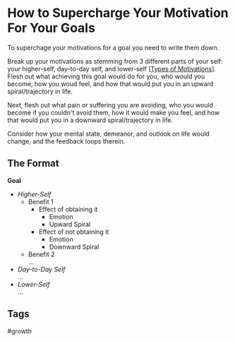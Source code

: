 # How to Supercharge Your Motivation For Your Goals

To superchage your motivations for a goal you need to write them down.  

Break up your motivations as stemming from 3 different parts of your self: your higher-self, day-to-day self, and lower-self [[Types of Motivations](../202402280215)].  
Flesh out what achieving this goal would do for you, who would you become, how you woud feel, and how that would put you in an upward spiral/trajectory in life.  

Next, flesh out what pain or suffering you are avoiding, who you would become if you couldn't avoid them, how it would make you feel, and how that would put you in a downward spiral/trajectory in life.  

Consider how your mental state, demeanor, and outlook on life would change, and the feedback loops therein.  

## The Format
**Goal**  
* *Higher-Self*
    * Benefit 1
        * Effect of obtaining it
            * Emotion  
            * Upward Spiral  
        * Effect of not obtaining it
            * Emotion  
            * Downward Spiral  
    * Benefit 2  
    ...
* *Day-to-Day Self*  
...
* *Lower-Self*  
...

## Tags
#growth
